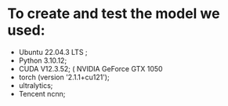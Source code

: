# To create and test the model we used:
- Ubuntu 22.04.3 LTS ;
- Python 3.10.12;
- CUDA V12.3.52; ( NVIDIA GeForce GTX 1050 
- torch (version '2.1.1+cu121');
- ultralytics;
- Tencent ncnn; 
